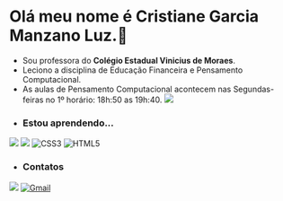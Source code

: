 # Olá meu nome é Cristiane Garcia Manzano Luz.:smiling_face_with_three_hearts:
- Sou professora do  **Colégio Estadual Vinicius de Moraes**.
- Leciono a disciplina de Educação Financeira e Pensamento Computacional.
- As aulas de Pensamento Computacional acontecem nas Segundas- feiras no 1º horário: 18h:50 as 19h:40.
![](https://sdk.bitmoji.com/render/panel/5e845383-93bc-40c1-bdde-3574c1b7c810-c4e2835a-1e28-4326-8560-3ec66bc8dedd-v1.png?transparent=1&palette=1)
- ### Estou aprendendo...
[![](https://img.shields.io/badge/JavaScript-323330?style=for-the-badge&logo=javascript&logoColor=F7DF1E)](https://editor.p5js.org/)
[![](https://img.shields.io/badge/Scratch-4D97FF?style=for-the-badge&logo=Scratch&logoColor=white)](https://scratch.mit.edu/)
![CSS3](https://img.shields.io/badge/css3-%231572B6.svg?style=for-the-badge&logo=css3&logoColor=white)
![HTML5](https://img.shields.io/badge/html5-%23E34F26.svg?style=for-the-badge&logo=html5&logoColor=white)
- ### Contatos

[![](https://img.shields.io/badge/Instagram-E4405F?style=for-the-badge&logo=instagram&logoColor=white)](https://www.instagram.com/manzanocrisprof)
[![Gmail](https://img.shields.io/badge/Gmail-D14836?style=for-the-badge&logo=gmail&logoColor=white)](manzanoprofcris@gmail.com)
